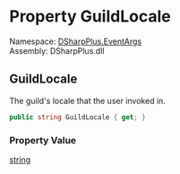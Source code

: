# Property GuildLocale

Namespace: [DSharpPlus.EventArgs](DSharpPlus.EventArgs.md)  
Assembly: DSharpPlus.dll

## <a id="DSharpPlus_EventArgs_ComponentInteractionCreateEventArgs_GuildLocale"></a>GuildLocale

The guild's locale that the user invoked in.

```csharp
public string GuildLocale { get; }
```

### Property Value

[string](https://learn.microsoft.com/dotnet/api/system.string)

